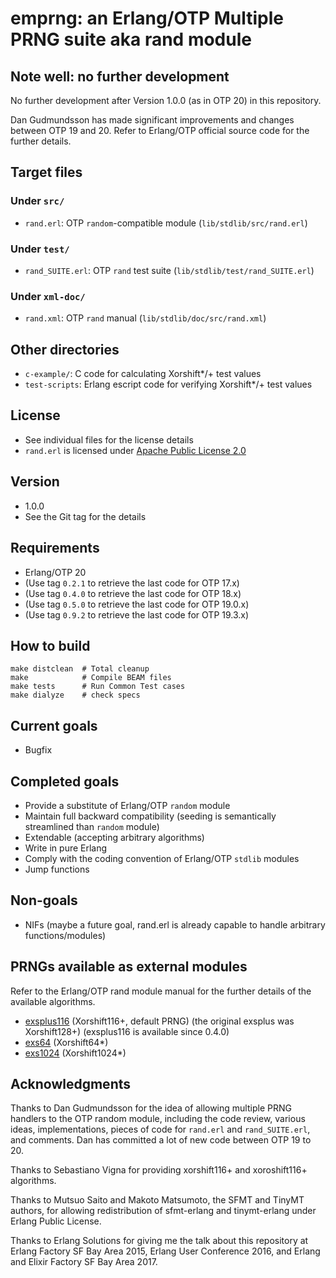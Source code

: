 # emprng: an Erlang/OTP Multiple PRNG suite aka rand module

## Note well: no further development

No further development after Version 1.0.0 (as in OTP 20) in this repository.

Dan Gudmundsson has made significant improvements and changes between OTP 19 and 20. Refer to Erlang/OTP official source code for the further details.

## Target files

### Under `src/`

* `rand.erl`: OTP `random`-compatible module (`lib/stdlib/src/rand.erl`)

### Under `test/`

* `rand_SUITE.erl`: OTP `rand` test suite (`lib/stdlib/test/rand_SUITE.erl`)

### Under `xml-doc/`

* `rand.xml`: OTP `rand` manual (`lib/stdlib/doc/src/rand.xml`)

## Other directories

* `c-example/`: C code for calculating Xorshift\*/+ test values
* `test-scripts`: Erlang escript code for verifying Xorshift\*/+ test values

## License

* See individual files for the license details
* `rand.erl` is licensed under [Apache Public License 2.0](https://www.apache.org/licenses/LICENSE-2.0)

## Version

* 1.0.0
* See the Git tag for the details

## Requirements

* Erlang/OTP 20
* (Use tag `0.2.1` to retrieve the last code for OTP 17.x)
* (Use tag `0.4.0` to retrieve the last code for OTP 18.x)
* (Use tag `0.5.0` to retrieve the last code for OTP 19.0.x)
* (Use tag `0.9.2` to retrieve the last code for OTP 19.3.x)

## How to build

    make distclean  # Total cleanup
    make            # Compile BEAM files
    make tests      # Run Common Test cases
    make dialyze    # check specs

## Current goals

* Bugfix

## Completed goals

* Provide a substitute of Erlang/OTP `random` module
* Maintain full backward compatibility (seeding is semantically streamlined than `random` module)
* Extendable (accepting arbitrary algorithms)
* Write in pure Erlang
* Comply with the coding convention of Erlang/OTP `stdlib` modules
* Jump functions

## Non-goals

* NIFs (maybe a future goal, rand.erl is already capable to handle arbitrary functions/modules)

## PRNGs available as external modules

Refer to the Erlang/OTP rand module manual for the further details of the available algorithms.

* [exsplus116](https://github.com/jj1bdx/exsplus116/) (Xorshift116+, default PRNG) (the original exsplus was Xorshift128+) (exsplus116 is available since 0.4.0)
* [exs64](https://github.com/jj1bdx/exs64/) (Xorshift64\*)
* [exs1024](https://github.com/jj1bdx/exs1024/) (Xorshift1024\*)

## Acknowledgments

Thanks to Dan Gudmundsson for the idea of allowing multiple PRNG handlers to
the OTP random module, including the code review, various ideas,
implementations, pieces of code for `rand.erl` and `rand_SUITE.erl`, and
comments. Dan has committed a lot of new code between OTP 19 to 20.

Thanks to Sebastiano Vigna for providing xorshift116+ and xoroshift116+
algorithms.

Thanks to Mutsuo Saito and Makoto Matsumoto, the SFMT and TinyMT authors, for
allowing redistribution of sfmt-erlang and tinymt-erlang under Erlang Public
License.

Thanks to Erlang Solutions for giving me the talk about this repository at
Erlang Factory SF Bay Area 2015, Erlang User Conference 2016, and Erlang and
Elixir Factory SF Bay Area 2017.
